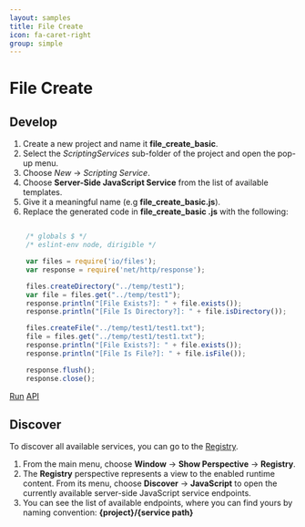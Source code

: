 ```yaml
---
layout: samples
title: File Create
icon: fa-caret-right
group: simple
---
```


File Create
===

Develop
--

1. Create a new project and name it **file_create_basic**.
2. Select the *ScriptingServices* sub-folder of the project and open the pop-up menu.
3. Choose *New* -> *Scripting Service*.
4. Choose **Server-Side JavaScript Service** from the list of available templates.
5. Give it a meaningful name (e.g **file_create_basic.js**).
6. Replace the generated code in **file_create_basic .js** with the following:

```javascript

	/* globals $ */
	/* eslint-env node, dirigible */

	var files = require('io/files');
	var response = require('net/http/response');

	files.createDirectory("../temp/test1");
	var file = files.get("../temp/test1");
	response.println("[File Exists?]: " + file.exists());
	response.println("[File Is Directory?]: " + file.isDirectory());

	files.createFile("../temp/test1/test1.txt");
	file = files.get("../temp/test1/test1.txt");
	response.println("[File Exists?]: " + file.exists());
	response.println("[File Is File?]: " + file.isFile());

	response.flush();
	response.close();

```

<div class="btn-toolbar pull-right">
	<a class="btn btn-warning" href="http://dirigible.eclipse.org/services/ui/anonymous.html?git=https://github.com/dirigiblelabs/sample_io_file_create_basic.git">Run</a>
	<a class="btn btn-info" href="http://www.dirigible.io/api/file.html">API</a>
</div>

Discover
--
To discover all available services, you can go to the [Registry](../help/registry.html).

1. From the main menu, choose **Window** -> **Show Perspective** -> **Registry**.
2. The **Registry** perspective represents a view to the enabled runtime content. From its menu, choose **Discover** -> **JavaScript** to open the currently available server-side JavaScript service endpoints.
3. You can see the list of available endpoints, where you can find yours by naming convention: **{project}/{service path}**
